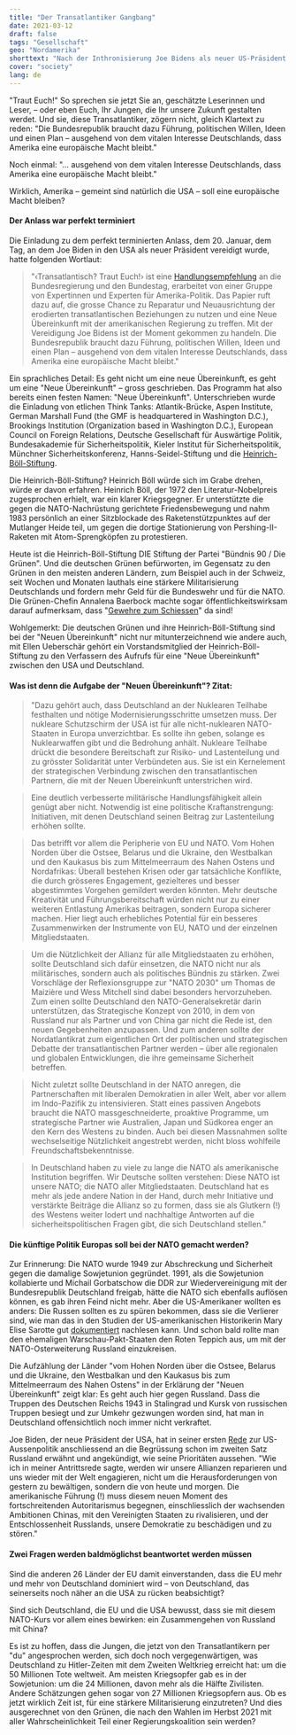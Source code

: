 ```yaml
---
title: "Der Transatlantiker Gangbang"
date: 2021-03-12
draft: false
tags: "Gesellschaft"
geo: "Nordamerika"
shorttext: "Nach der Inthronisierung Joe Bidens als neuer US-Präsident wünschen sich deutsche Organisationen mehr Nähe zu den USA."
cover: "society"
lang: de
---
```


"Traut Euch!" So sprechen sie jetzt Sie an, geschätzte Leserinnen und Leser, – oder eben Euch, Ihr Jungen, die Ihr unsere Zukunft gestalten werdet. Und sie, diese Transatlantiker, zögern nicht, gleich Klartext zu reden: "Die Bundesrepublik braucht dazu Führung, politischen Willen, Ideen und einen Plan – ausgehend von dem vitalen Interesse Deutschlands, dass Amerika eine europäische Macht bleibt."

Noch einmal: "… ausgehend von dem vitalen Interesse Deutschlands, dass Amerika eine europäische Macht bleibt."

Wirklich, Amerika – gemeint sind natürlich die USA – soll eine europäische Macht bleiben?

#### Der Anlass war perfekt terminiert

Die Einladung zu dem perfekt terminierten Anlass, dem 20. Januar, dem Tag, an dem Joe Biden in den USA als neuer Präsident vereidigt wurde, hatte folgenden Wortlaut:

> "‹Transatlantisch? Traut Euch!› ist eine [Handlungsempfehlung](https://anewagreement.org/ "Trans­atlan­tisch? Traut Euch!") an die Bundesregierung und den Bundestag, erarbeitet von einer Gruppe von Expertinnen und Experten für Amerika-Politik. Das Papier ruft dazu auf, die grosse Chance zu Reparatur und Neuausrichtung der erodierten transatlantischen Beziehungen zu nutzen und eine Neue Übereinkunft mit der amerikanischen Regierung zu treffen. Mit der Vereidigung Joe Bidens ist der Moment gekommen zu handeln. Die Bundesrepublik braucht dazu Führung, politischen Willen, Ideen und einen Plan – ausgehend von dem vitalen Interesse Deutschlands, dass Amerika eine europäische Macht bleibt."

Ein sprachliches Detail: Es geht nicht um eine neue Übereinkunft, es geht um eine "Neue Übereinkunft" – gross geschrieben. Das Programm hat also bereits einen festen Namen: "Neue Übereinkunft". Unterschrieben wurde die Einladung von etlichen Think Tanks: Atlantik-Brücke, Aspen Institute, German Marshall Fund (the GMF is headquartered in Washington D.C.), Brookings Institution (Organization based in Washington D.C.), European Council on Foreign Relations, Deutsche Gesellschaft für Auswärtige Politik, Bundesakademie für Sicherheitspolitik, Kieler Institut für Sicherheitspolitik, Münchner Sicherheitskonferenz, Hanns-Seidel-Stiftung und die [Heinrich-Böll-Stiftung](https://helmutkaess.de/Wordpress/11063-2/ "Offener Brief mit Bezug zum Positionspapier").

Die Heinrich-Böll-Stiftung? Heinrich Böll würde sich im Grabe drehen, würde er davon erfahren. Heinrich Böll, der 1972 den Literatur-Nobelpreis zugesprochen erhielt, war ein klarer Kriegsgegner. Er unterstützte die gegen die NATO-Nachrüstung gerichtete Friedensbewegung und nahm 1983 persönlich an einer Sitzblockade des Raketenstützpunktes auf der Mutlanger Heide teil, um gegen die dortige Stationierung von Pershing-II-Raketen mit Atom-Sprengköpfen zu protestieren.

Heute ist die Heinrich-Böll-Stiftung DIE Stiftung der Partei "Bündnis 90 / Die Grünen". Und die deutschen Grünen befürworten, im Gegensatz zu den Grünen in den meisten anderen Ländern, zum Beispiel auch in der Schweiz, seit Wochen und Monaten lauthals eine stärkere Militarisierung Deutschlands und fordern mehr Geld für die Bundeswehr und für die NATO. Die Grünen-Chefin Annalena Baerbock machte sogar öffentlichkeitswirksam darauf aufmerksam, dass "[Gewehre zum Schiessen](https://www.t-online.de/nachrichten/deutschland/militaer-verteidigung/id_89033348/die-gruenen-partei-chefin-baerbock-offen-fuer-staerkung-der-bundeswehr.html "Grünen-Chefin will investieren, damit Gewehre schießen")" da sind!

Wohlgemerkt: Die deutschen Grünen und ihre Heinrich-Böll-Stiftung sind bei der "Neuen Übereinkunft" nicht nur mitunterzeichnend wie andere auch, mit Ellen Ueberschär gehört ein Vorstandsmitglied der Heinrich-Böll-Stiftung zu den Verfassern des Aufrufs für eine "Neue Übereinkunft" zwischen den USA und Deutschland.

#### Was ist denn die Aufgabe der "Neuen Übereinkunft"? Zitat:

> "Dazu gehört auch, dass Deutschland an der Nuklearen Teilhabe festhalten und nötige Modernisierungsschritte umsetzen muss. Der nukleare Schutzschirm der USA ist für alle nicht-nuklearen NATO-Staaten in Europa unverzichtbar. Es sollte ihn geben, solange es Nuklearwaffen gibt und die Bedrohung anhält. Nukleare Teilhabe drückt die besondere Bereitschaft zur Risiko- und Lastenteilung und zu grösster Solidarität unter Verbündeten aus. Sie ist ein Kernelement der strategischen Verbindung zwischen den transatlantischen Partnern, die mit der Neuen Übereinkunft unterstrichen wird.

> Eine deutlich verbesserte militärische Handlungsfähigkeit allein genügt aber nicht. Notwendig ist eine politische Kraftanstrengung: Initiativen, mit denen Deutschland seinen Beitrag zur Lastenteilung erhöhen sollte.

> Das betrifft vor allem die Peripherie von EU und NATO. Vom Hohen Norden über die Ostsee, Belarus und die Ukraine, den Westbalkan und den Kaukasus bis zum Mittelmeerraum des Nahen Ostens und Nordafrikas: Überall bestehen Krisen oder gar tatsächliche Konflikte, die durch grösseres Engagement, gezielteres und besser abgestimmtes Vorgehen gemildert werden könnten. Mehr deutsche Kreativität und Führungsbereitschaft würden nicht nur zu einer weiteren Entlastung Amerikas beitragen, sondern Europa sicherer machen. Hier liegt auch erhebliches Potential für ein besseres Zusammenwirken der Instrumente von EU, NATO und der einzelnen Mitgliedstaaten.

> Um die Nützlichkeit der Allianz für alle Mitgliedstaaten zu erhöhen, sollte Deutschland sich dafür einsetzen, die NATO nicht nur als militärisches, sondern auch als politisches Bündnis zu stärken. Zwei Vorschläge der Reflexionsgruppe zur "NATO 2030" um Thomas de Maizière und Wess Mitchell sind dabei besonders hervorzuheben. Zum einen sollte Deutschland den NATO-Generalsekretär darin unterstützen, das Strategische Konzept von 2010, in dem von Russland nur als Partner und von China gar nicht die Rede ist, den neuen Gegebenheiten anzupassen. Und zum anderen sollte der Nordatlantikrat zum eigentlichen Ort der politischen und strategischen Debatte der transatlantischen Partner werden – über alle regionalen und globalen Entwicklungen, die ihre gemeinsame Sicherheit betreffen.

> Nicht zuletzt sollte Deutschland in der NATO anregen, die Partnerschaften mit liberalen Demokratien in aller Welt, aber vor allem im Indo-Pazifik zu intensivieren. Statt eines passiven Angebots braucht die NATO massgeschneiderte, proaktive Programme, um strategische Partner wie Australien, Japan und Südkorea enger an den Kern des Westens zu binden. Auch bei diesen Massnahmen sollte wechselseitige Nützlichkeit angestrebt werden, nicht bloss wohlfeile Freundschaftsbekenntnisse.

> In Deutschland haben zu viele zu lange die NATO als amerikanische Institution begriffen. Wir Deutsche sollten verstehen: Diese NATO ist unsere NATO; die NATO aller Mitgliedstaaten. Deutschland hat es mehr als jede andere Nation in der Hand, durch mehr Initiative und verstärkte Beiträge die Allianz so zu formen, dass sie als Glutkern (!) des Westens weiter lodert und nachhaltige Antworten auf die sicherheitspolitischen Fragen gibt, die sich Deutschland stellen."

#### Die künftige Politik Europas soll bei der NATO gemacht werden?

Zur Erinnerung: Die NATO wurde 1949 zur Abschreckung und Sicherheit gegen die damalige Sowjetunion gegründet. 1991, als die Sowjetunion kollabierte und Michail Gorbatschow die DDR zur Wiedervereinigung mit der Bundesrepublik Deutschland freigab, hätte die NATO sich ebenfalls auflösen können, es gab ihren Feind nicht mehr. Aber die US-Amerikaner wollten es anders: Die Russen sollten es zu spüren bekommen, dass sie die Verlierer sind, wie man das in den Studien der US-amerikanischen Historikerin Mary Elise Sarotte gut [dokumentiert](https://sais.jhu.edu/kissinger/people/sarotte "Marie-Josée and Henry R. Kravis Distinguished Professor of Historical Studies") nachlesen kann. Und schon bald rollte man den ehemaligen Warschau-Pakt-Staaten den Roten Teppich aus, um mit der NATO-Osterweiterung Russland einzukreisen.

Die Aufzählung der Länder "vom Hohen Norden über die Ostsee, Belarus und die Ukraine, den Westbalkan und den Kaukasus bis zum Mittelmeerraum des Nahen Ostens" in der Erklärung der "Neuen Übereinkunft" zeigt klar: Es geht auch hier gegen Russland. Dass die Truppen des Deutschen Reichs 1943 in Stalingrad und Kursk von russischen Truppen besiegt und zur Umkehr gezwungen worden sind, hat man in Deutschland offensichtlich noch immer nicht verkraftet.

Joe Biden, der neue Präsident der USA, hat in seiner ersten [Rede](https://www.whitehouse.gov/briefing-room/speeches-remarks/2021/02/04/remarks-by-president-biden-on-americas-place-in-the-world/ "Remarks by President Biden on America’s Place in the World") zur US-Aussenpolitik anschliessend an die Begrüssung schon im zweiten Satz Russland erwähnt und angekündigt, wie seine Prioritäten aussehen. "Wie ich in meiner Antrittsrede sagte, werden wir unsere Allianzen reparieren und uns wieder mit der Welt engagieren, nicht um die Herausforderungen von gestern zu bewältigen, sondern die von heute und morgen. Die amerikanische Führung (!) muss diesem neuen Moment des fortschreitenden Autoritarismus begegnen, einschliesslich der wachsenden Ambitionen Chinas, mit den Vereinigten Staaten zu rivalisieren, und der Entschlossenheit Russlands, unsere Demokratie zu beschädigen und zu stören."

#### Zwei Fragen werden baldmöglichst beantwortet werden müssen

Sind die anderen 26 Länder der EU damit einverstanden, dass die EU mehr und mehr von Deutschland dominiert wird – von Deutschland, das seinerseits noch näher an die USA zu rücken beabsichtigt?

Sind sich Deutschland, die EU und die USA bewusst, dass sie mit diesem NATO-Kurs vor allem eines bewirken: ein Zusammengehen von Russland mit China?

Es ist zu hoffen, dass die Jungen, die jetzt von den Transatlantikern per "du" angesprochen werden, sich doch noch vergegenwärtigen, was Deutschland zu Hitler-Zeiten mit dem Zweiten Weltkrieg erreicht hat: um die 50 Millionen Tote weltweit. Am meisten Kriegsopfer gab es in der Sowjetunion: um die 24 Millionen, davon mehr als die Hälfte Zivilisten. Andere Schätzungen gehen sogar von 27 Millionen Kriegsopfern aus. Ob es jetzt wirklich Zeit ist, für eine stärkere Militarisierung einzutreten? Und dies ausgerechnet von den Grünen, die nach den Wahlen im Herbst 2021 mit aller Wahrscheinlichkeit Teil einer Regierungskoalition sein werden?
